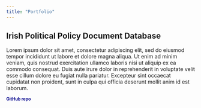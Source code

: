 ```yaml
---
title: "Portfolio"
---
```


## Irish Political Policy Document Database

Lorem ipsum dolor sit amet, consectetur adipiscing elit, sed do eiusmod tempor incididunt ut labore et dolore magna aliqua. Ut enim ad minim veniam, quis nostrud exercitation ullamco laboris nisi ut aliquip ex ea commodo consequat. Duis aute irure dolor in reprehenderit in voluptate velit esse cillum dolore eu fugiat nulla pariatur. Excepteur sint occaecat cupidatat non proident, sunt in culpa qui officia deserunt mollit anim id est laborum.

<p>
  <a href="https://github.com/mcclenjam/IrishPolDoc" style="text-decoration: none; color: #00008B; font-weight: bold; font-size: 0.8em;">GitHub repo</a>
</p>
